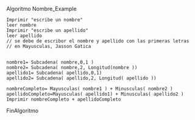 Algoritmo Nombre_Example
	
	Imprimir "escribe un nombre"
	leer nombre
	Imprimir "escribe un apellido"
	leer apellido
	// se debe de escribor el nombre y apellido con las primeras letras 
	// en Mayusculas, Jasson Gatica
	
	
	nombre1= Subcadena( nombre,0,1 ) 
	nombre2= Subcadena( nombre,2, Longitud(nombre ))
	apellido1= Subcadena( apellido,0,1)
	apellido2= Subcadena( apellido,2, Longitud( apellido ))
	
	nombreCompleto= Mayusculas( nombre1 ) + Minusculas( nombre2 )
	apellidoCompleto=Mayusculas( apellido1) + Minusculas( apellido2 )
	Imprimir nombreCompleto + apellidoCompleto
	
	
	
FinAlgoritmo
